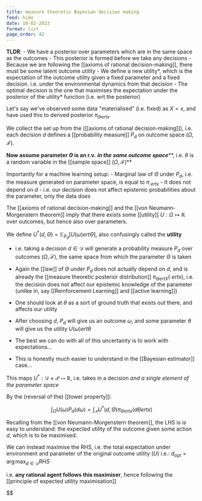 ```yaml
---
title: measure theoretic Bayesian decision making
feed: hide
date: 10-02-2023
format: list
page_order: 42
---
```



**TLDR**:
	- We have a posterior over parameters which are in the same space as the outcomes
	- This posterior is formed before we take any decisions
	- Because we are following the [[axioms of rational decision-making]], there must be some latent outcome utility
	- We define a new utility*, which is the expectation of the outcome utility given a fixed parameter and a fixed decision. i.e. under the environmental dynamics from that decision
	- The optimal decision is the one that maximises the expectation under the posterior of the utility* function (i.e. wrt the posterior)

Let's say we've observed some data "materialised" (i.e. fixed) as $X = x$, and have used this to derived posterior $\pi_{\Theta ert x}$.

We collect the set up from the ([[axioms of rational decision-making]]), i.e. each decision $d$ defines a [[probability measure]] $P_d$ on outcome space $(\Omega, \mathcal F)$.

**Now assume parameter $\Theta$ is an r.v.** ***in the same outcome space*****, i.e. $\theta$ is a random variable in the [[sample space]] $(\Omega, \mathcal F)$**

Importantly for a machine learning setup:
	- Marginal law of $\Theta$ under $P_d$, i.e. the measure generated on parameter space, is equal to $\pi_{\cdot ert x}$
	- It does not depend on $d$
	- i.e. our decision does not affect epistemic probabilities about the parameter, only the data does

The [[axioms of rational decision-making]] and the [[von Neumann-Morgenstern theorem]] imply that there exists some [[utility]] $U : \Omega\mapsto\mathbb R$ over outcomes, but hence also over parameters.

We define $U^*(d, \Theta) = \mathbb E_{P_d}\left[U(\omega) ert \Theta\right]$, also confusingly called the **utility**

- i.e. taking a decision $d\in\mathcal D$ will generate a probability measure $P_d$ over outcomes $(\Omega, \mathcal F)$, the same space from which the parameter $\Theta$ is taken
- Again the [[law]] of $\Theta$ under $P_d$ does not actually depend on $d$, and is already the [[measure theoretic posterior distribution]] $\pi_{\ThetaertX}(\cdotertx)$, i.e. the decision does not affect our epistemic knowledge of the parameter (unlike in, say [[Reinforcement Learning]] and [[active learning]])

- One should look at $\theta$ as a sort of ground truth that exists out there, and affects our utility
- After choosing $d$, $P_d$ will give us an outcome $\omega$, and some parameter $\theta$ will give us the utility $U(\omega)ert\theta$
- The best we can do with all of this uncertainty is to work with expectations...
- This is honestly much easier to understand in the [[Bayesian estimator]] case...

This maps $U^*: \mathcal D\times\mathcal P \mapsto \mathbb R$, i.e. takes in a decision *and a single element of the parameter space*

By the (reversal of the) [[tower property]]: 

$$\int_\Omega U(\omega) P_d(d\omega) = \int_\mathcal P U^*(d, \Theta)\pi_{\Theta ert x}( d\theta ert x)$$


Recalling from the [[von Neumann-Morgenstern theorem]], the LHS is is easy to understand: the expected utility of the outcome given some action $d$, which is to be maximised.

We can instead maximise the RHS, i.e. the total expectation under environment and parameter of the original outcome utility ($U$)
i.e.: $d_\text{opt} = \arg \max_{d\in\mathcal D} RHS$

i.e. **any rational agent follows this maximiser**, hence following the [[principle of expected utility maximisation]]


$$